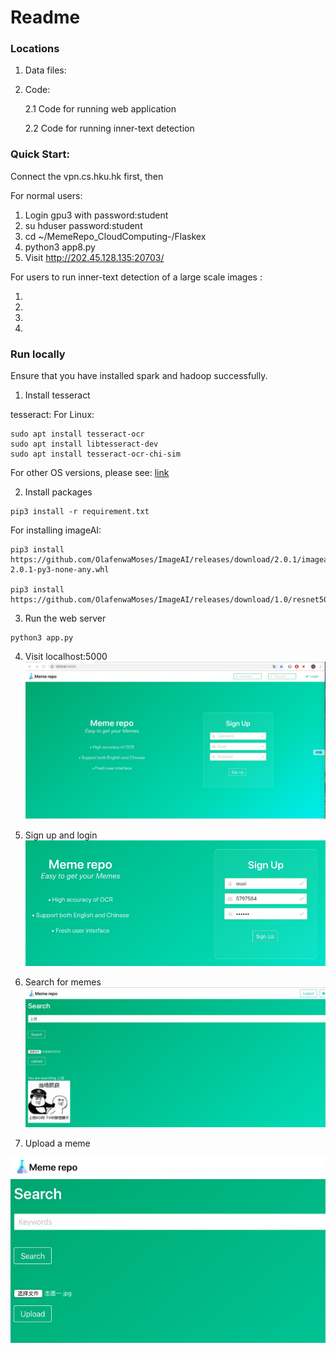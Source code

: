 # Readme

### Locations

1. Data files:

2. Code:

	2.1 Code for running web application

	2.2 Code for running inner-text detection

### Quick Start:

Connect the vpn.cs.hku.hk first, then

For normal users:

1. Login gpu3 with password:student
2. su hduser password:student
2. cd ~/MemeRepo_CloudComputing-/Flaskex
3. python3 app8.py
4. Visit http://202.45.128.135:20703/ 



For users to run inner-text detection of a large scale images :

1.

2.

3.

4.





### Run locally

Ensure that you have installed spark and hadoop successfully. 

1. Install tesseract

tesseract:
For Linux:

```
sudo apt install tesseract-ocr
sudo apt install libtesseract-dev
sudo apt install tesseract-ocr-chi-sim
```

For other OS versions, please see:
[link](https://github.com/tesseract-ocr/tesseract/wiki)

2. Install packages

```
pip3 install -r requirement.txt
```

For installing imageAI:

```
pip3 install https://github.com/OlafenwaMoses/ImageAI/releases/download/2.0.1/imageai-2.0.1-py3-none-any.whl

pip3 install https://github.com/OlafenwaMoses/ImageAI/releases/download/1.0/resnet50_coco_best_v2.0.1.h5 
```

3. Run the web server

```
python3 app.py
```

4. Visit localhost:5000 
![image](homepage.jpeg)

5. Sign up and login
![image](signup.jpeg)

6. Search for memes
![image](search.jpeg)

7. Upload a meme 

![image](upload.jpeg)
